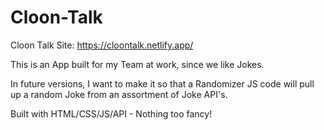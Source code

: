 # Cloon-Talk
Cloon Talk Site: https://cloontalk.netlify.app/

This is an App built for my Team at work, since we like Jokes.

In future versions, I want to make it so that a Randomizer JS code will pull up a random Joke from an assortment of Joke API's.

Built with HTML/CSS/JS/API - Nothing too fancy!
